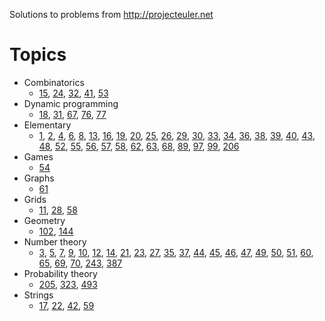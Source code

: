 Solutions to problems from http://projecteuler.net

# Topics

* Combinatorics
  * [15](https://projecteuler.net/problem=15),
    [24](https://projecteuler.net/problem=24),
    [32](https://projecteuler.net/problem=32),
    [41](https://projecteuler.net/problem=41),
    [53](https://projecteuler.net/problem=53)
* Dynamic programming
  * [18](https://projecteuler.net/problem=18),
    [31](https://projecteuler.net/problem=31),
    [67](https://projecteuler.net/problem=67),
    [76](https://projecteuler.net/problem=76),
    [77](https://projecteuler.net/problem=77)
* Elementary
  * [1](https://projecteuler.net/problem=1),
    [2](https://projecteuler.net/problem=2),
    [4](https://projecteuler.net/problem=4),
    [6](https://projecteuler.net/problem=6),
    [8](https://projecteuler.net/problem=8),
    [13](https://projecteuler.net/problem=13),
    [16](https://projecteuler.net/problem=16),
    [19](https://projecteuler.net/problem=19),
    [20](https://projecteuler.net/problem=20),
    [25](https://projecteuler.net/problem=25),
    [26](https://projecteuler.net/problem=26),
    [29](https://projecteuler.net/problem=29),
    [30](https://projecteuler.net/problem=30),
    [33](https://projecteuler.net/problem=33),
    [34](https://projecteuler.net/problem=34),
    [36](https://projecteuler.net/problem=36),
    [38](https://projecteuler.net/problem=38),
    [39](https://projecteuler.net/problem=39),
    [40](https://projecteuler.net/problem=40),
    [43](https://projecteuler.net/problem=43),
    [48](https://projecteuler.net/problem=48),
    [52](https://projecteuler.net/problem=52),
    [55](https://projecteuler.net/problem=55),
    [56](https://projecteuler.net/problem=56),
    [57](https://projecteuler.net/problem=57),
    [58](https://projecteuler.net/problem=58),
    [62](https://projecteuler.net/problem=62),
    [63](https://projecteuler.net/problem=63),
    [68](https://projecteuler.net/problem=68),
    [89](https://projecteuler.net/problem=89),
    [97](https://projecteuler.net/problem=97),
    [99](https://projecteuler.net/problem=99),
    [206](https://projecteuler.net/problem=206)
* Games
  * [54](https://projecteuler.net/problem=54)
* Graphs
  * [61](https://projecteuler.net/problem=61)
* Grids
  * [11](https://projecteuler.net/problem=11),
    [28](https://projecteuler.net/problem=28),
    [58](https://projecteuler.net/problem=58)
* Geometry
  * [102](https://projecteuler.net/problem=102),
    [144](https://projecteuler.net/problem=144)
* Number theory
  * [3](https://projecteuler.net/problem=3),
    [5](https://projecteuler.net/problem=5),
    [7](https://projecteuler.net/problem=7),
    [9](https://projecteuler.net/problem=9),
    [10](https://projecteuler.net/problem=10),
    [12](https://projecteuler.net/problem=12),
    [14](https://projecteuler.net/problem=14),
    [21](https://projecteuler.net/problem=21),
    [23](https://projecteuler.net/problem=23),
    [27](https://projecteuler.net/problem=27),
    [35](https://projecteuler.net/problem=35),
    [37](https://projecteuler.net/problem=37),
    [44](https://projecteuler.net/problem=44),
    [45](https://projecteuler.net/problem=45),
    [46](https://projecteuler.net/problem=46),
    [47](https://projecteuler.net/problem=47),
    [49](https://projecteuler.net/problem=49),
    [50](https://projecteuler.net/problem=50),
    [51](https://projecteuler.net/problem=51),
    [60](https://projecteuler.net/problem=60),
    [65](https://projecteuler.net/problem=65),
    [69](https://projecteuler.net/problem=69),
    [70](https://projecteuler.net/problem=70),
    [243](https://projecteuler.net/problem=243),
    [387](https://projecteuler.net/problem=387)
* Probability theory
  * [205](https://projecteuler.net/problem=205),
    [323](https://projecteuler.net/problem=323),
    [493](https://projecteuler.net/problem=493)
* Strings
  * [17](https://projecteuler.net/problem=17),
    [22](https://projecteuler.net/problem=22),
    [42](https://projecteuler.net/problem=42),
    [59](https://projecteuler.net/problem=59)